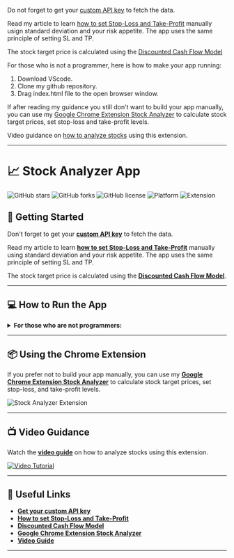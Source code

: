 Do not forget to get your <a href="https://site.financialmodelingprep.com/pricing-plans?couponCode=sanzhi">custom API key</a> to fetch the data. 

Read my article to learn <a href="https://site.financialmodelingprep.com/how-to/How-to-set-StopLoss-and-TakeProfit-for-your-selected-stock-">how to set Stop-Loss and Take-Profit</a> manually usign standard deviation and your risk appetite. The app uses the same principle of setting SL and TP. 

The stock target price is calculated using the <a href="https://site.financialmodelingprep.com/discounted-cash-flow-blogs/Calculate-Stock-Target-Price-Using-Discounted-Cash-Flow-Model-and-JavaScript">Discounted Cash Flow Model</a> 

For those who is not a programmer, here is how to make your app running:
1. Download VScode.
2. Clone my github repository.
3. Drag index.html file to the open browser window.

If after reading my guidance you still don't want to build your app manually, you can use my <a href="https://chromewebstore.google.com/detail/stock-analyzer/ljgfdfgcjjeefblpnhjjmapccgpfnihk">Google Chrome Extension Stock Analyzer</a> to calculate stock target prices, set stop-loss and take-profit levels. 

Video guidance on <a href="https://youtu.be/ShrmJUhj7N0?si=QZYrdBjIHA7xoiPM">how to analyze stocks</a> using this extension. 


----

# 📈 Stock Analyzer App

![GitHub stars](https://img.shields.io/github/stars/username/repository?style=social)
![GitHub forks](https://img.shields.io/github/forks/username/repository?style=social)
![GitHub license](https://img.shields.io/github/license/username/repository)
![Platform](https://img.shields.io/badge/platform-Web-blue)
![Extension](https://img.shields.io/chrome-web-store/v/ljgfdfgcjjeefblpnhjjmapccgpfnihk)

## 🚀 Getting Started

Don't forget to get your [**custom API key**](https://site.financialmodelingprep.com/pricing-plans?couponCode=sanzhi) to fetch the data.

Read my article to learn [**how to set Stop-Loss and Take-Profit**](https://site.financialmodelingprep.com/how-to/How-to-set-StopLoss-and-TakeProfit-for-your-selected-stock-) manually using standard deviation and your risk appetite. The app uses the same principle of setting SL and TP.

The stock target price is calculated using the [**Discounted Cash Flow Model**](https://site.financialmodelingprep.com/discounted-cash-flow-blogs/Calculate-Stock-Target-Price-Using-Discounted-Cash-Flow-Model-and-JavaScript).

---

## 💻 How to Run the App

<details>
<summary><strong>For those who are not programmers:</strong></summary>

1. **Download [Visual Studio Code](https://code.visualstudio.com/).**
2. **Clone my GitHub repository.**
    ```sh
    git clone https://github.com/username/repository.git
    ```
3. **Drag the `index.html` file to an open browser window.**

</details>

---

## 📦 Using the Chrome Extension

If you prefer not to build your app manually, you can use my [**Google Chrome Extension Stock Analyzer**](https://chromewebstore.google.com/detail/stock-analyzer/ljgfdfgcjjeefblpnhjjmapccgpfnihk) to calculate stock target prices, set stop-loss, and take-profit levels.

![Stock Analyzer Extension](https://user-images.githubusercontent.com/your-image.png)

---

## 📺 Video Guidance

Watch the [**video guide**](https://youtu.be/ShrmJUhj7N0?si=QZYrdBjIHA7xoiPM) on how to analyze stocks using this extension.

[![Video Tutorial](https://img.youtube.com/vi/ShrmJUhj7N0/0.jpg)](https://youtu.be/ShrmJUhj7N0?si=QZYrdBjIHA7xoiPM)

---

## 🔗 Useful Links

- [**Get your custom API key**](https://site.financialmodelingprep.com/pricing-plans?couponCode=sanzhi)
- [**How to set Stop-Loss and Take-Profit**](https://site.financialmodelingprep.com/how-to/How-to-set-StopLoss-and-TakeProfit-for-your-selected-stock-)
- [**Discounted Cash Flow Model**](https://site.financialmodelingprep.com/discounted-cash-flow-blogs/Calculate-Stock-Target-Price-Using-Discounted-Cash-Flow-Model-and-JavaScript)
- [**Google Chrome Extension Stock Analyzer**](https://chromewebstore.google.com/detail/stock-analyzer/ljgfdfgcjjeefblpnhjjmapccgpfnihk)
- [**Video Guide**](https://youtu.be/ShrmJUhj7N0?si=QZYrdBjIHA7xoiPM)

---


